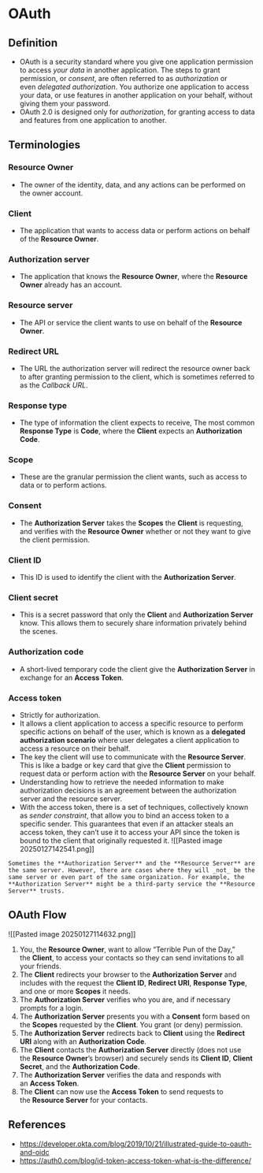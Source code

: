 # OAuth
## Definition
- OAuth is a security standard where you give one application permission to access _your data_ in another application. The steps to grant permission, or _consent_, are often referred to as _authorization_ or even _delegated authorization_. You authorize one application to access your data, or use features in another application on your behalf, without giving them your password.
- OAuth 2.0 is designed only for *authorization*, for granting access to data and features from one application to another.
##  Terminologies
### Resource Owner
- The owner of the identity, data, and any actions can be performed on the owner account.
### Client 
- The application that wants to access data or perform actions on behalf of the **Resource Owner**.
### Authorization server
- The application that knows the **Resource Owner**, where the **Resource Owner** already has an account.
### Resource server
- The API or service the client wants to use on behalf of the **Resource Owner**.
### Redirect URL
- The URL the authorization server will redirect the resource owner back to after granting permission to the client, which is sometimes referred to as the *Callback URL*.
### Response type
- The type of information the client expects to receive, The most common **Response Type** is **Code**, where the **Client** expects an **Authorization Code**.
### Scope
- These are the granular permission the client wants, such as access to data or to perform actions.
### Consent
- The **Authorization Server** takes the **Scopes** the **Client** is requesting, and verifies with the **Resource Owner** whether or not they want to give the client permission.
### Client ID
- This ID is used to identify the client with the **Authorization Server**.
### Client secret
- This is a secret password that only the **Client** and **Authorization Server** know. This allows them to securely share information privately behind the scenes.
### Authorization code
- A short-lived temporary code the client give the **Authorization Server** in exchange for an **Access Token**.
### Access token
- Strictly for authorization.
- It allows a client application to access a specific resource to perform specific actions on behalf of the user, which is known as a **delegated authorization scenario** where user delegates a client application to access a resource on their behalf.
- The key the client will use to communicate with the **Resource Server**. This is like a badge or key card that give the **Client** permission to request data or perform action with the **Resource Server** on your behalf.
- Understanding how to retrieve the needed information to make authorization decisions is an agreement between the authorization server and the resource server.
- With the access token, there is a set of techniques, collectively known as _sender constraint_, that allow you to bind an access token to a specific sender. This guarantees that even if an attacker steals an access token, they can’t use it to access your API since the token is bound to the client that originally requested it.
![[Pasted image 20250127142541.png]]
```ad-note
Sometimes the **Authorization Server** and the **Resource Server** are the same server. However, there are cases where they will _not_ be the same server or even part of the same organization. For example, the **Authorization Server** might be a third-party service the **Resource Server** trusts.
```
## OAuth Flow
![[Pasted image 20250127114632.png]]
1. You, the **Resource Owner**, want to allow “Terrible Pun of the Day,” the **Client**, to access your contacts so they can send invitations to all your friends.
2. The **Client** redirects your browser to the **Authorization Server** and includes with the request the **Client ID**, **Redirect URI**, **Response Type**, and one or more **Scopes** it needs.
3. The **Authorization Server** verifies who you are, and if necessary prompts for a login.
4. The **Authorization Server** presents you with a **Consent** form based on the **Scopes** requested by the **Client**. You grant (or deny) permission.
5. The **Authorization Server** redirects back to **Client** using the **Redirect URI** along with an **Authorization Code**.
6. The **Client** contacts the **Authorization Server** directly (does not use the **Resource Owner**’s browser) and securely sends its **Client ID**, **Client Secret**, and the **Authorization Code**.
7. The **Authorization Server** verifies the data and responds with an **Access Token**.
8. The **Client** can now use the **Access Token** to send requests to the **Resource Server** for your contacts.
## References
- https://developer.okta.com/blog/2019/10/21/illustrated-guide-to-oauth-and-oidc
- https://auth0.com/blog/id-token-access-token-what-is-the-difference/